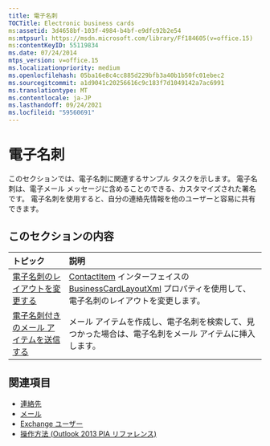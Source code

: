 ```yaml
---
title: 電子名刺
TOCTitle: Electronic business cards
ms:assetid: 3d4658bf-103f-4984-b4bf-e9dfc92b2e54
ms:mtpsurl: https://msdn.microsoft.com/library/Ff184605(v=office.15)
ms:contentKeyID: 55119834
ms.date: 07/24/2014
mtps_version: v=office.15
ms.localizationpriority: medium
ms.openlocfilehash: 05ba16e8c4cc885d229bfb3a40b1b50fc01ebec2
ms.sourcegitcommit: a1d9041c20256616c9c183f7d1049142a7ac6991
ms.translationtype: MT
ms.contentlocale: ja-JP
ms.lasthandoff: 09/24/2021
ms.locfileid: "59560691"
---
```

# <a name="electronic-business-cards"></a>電子名刺

このセクションでは、電子名刺に関連するサンプル タスクを示します。 電子名刺は、電子メール メッセージに含めることのできる、カスタマイズされた署名です。 電子名刺を使用すると、自分の連絡先情報を他のユーザーと容易に共有できます。

## <a name="in-this-section"></a>このセクションの内容

|トピック|説明|
|:----|:----------|
|[電子名刺のレイアウトを変更する](how-to-modify-the-layout-of-an-electronic-business-card.md)  |[ContactItem](https://msdn.microsoft.com/library/bb644956\(v=office.15\)) インターフェイスの [BusinessCardLayoutXml](https://msdn.microsoft.com/library/bb624276\(v=office.15\)) プロパティを使用して、電子名刺のレイアウトを変更します。|
|[電子名刺付きのメール アイテムを送信する](how-to-send-a-mail-item-with-an-electronic-business-card.md) |メール アイテムを作成し、電子名刺を検索して、見つかった場合は、電子名刺をメール アイテムに挿入します。|

## <a name="see-also"></a>関連項目

- [連絡先](contacts.md)
- [メール](mail.md)
- [Exchange ユーザー](exchange-users.md)
- [操作方法 (Outlook 2013 PIA リファレンス)](how-do-i-outlook-2013-pia-reference.md)

